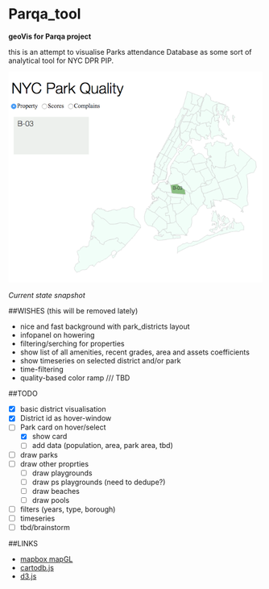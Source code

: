 Parqa_tool
==========
**geoVis for Parqa project**

this is an attempt to visualise Parks attendance Database
as some sort of analytical tool for NYC DPR PIP.

![Current State](img/3.png "Current state")

*Current state snapshot*


##WISHES (this will be removed lately)

- nice and fast background with park_districts layout
- infopanel on howering
- filtering/serching for properties
- show list of all amenities, recent grades, area and assets coefficients
- show timeseries on selected district and/or park
- time-filtering
- quality-based color ramp
/// TBD


##TODO

- [X] basic district visualisation
- [X] District id as hover-window
- [ ] Park card on hover/select
	- [x] show card
	- [ ] add data (population, area, park area, tbd)
- [ ] draw parks
- [ ] draw other proprties
	- [ ] draw playgrounds
	- [ ] draw ps playgrounds (need to dedupe?)
	- [ ] draw beaches
	- [ ] draw pools
- [ ] filters (years, type, borough)
- [ ] timeseries
- [ ] tbd/brainstorm

##LINKS

- [mapbox mapGL](https://github.com/mapbox/mapbox-gl-js)
- [cartodb.js](http://docs.cartodb.com/cartodb-platform/cartodb-js.html)
- [d3.js](http://d3js.org/)
